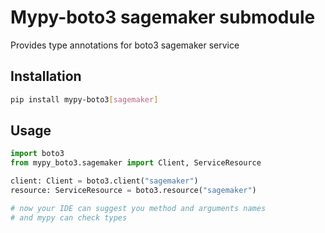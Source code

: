 # Mypy-boto3 sagemaker submodule

Provides type annotations for boto3 sagemaker service

## Installation

```bash
pip install mypy-boto3[sagemaker]
```

## Usage

```python
import boto3
from mypy_boto3.sagemaker import Client, ServiceResource

client: Client = boto3.client("sagemaker")
resource: ServiceResource = boto3.resource("sagemaker")

# now your IDE can suggest you method and arguments names
# and mypy can check types
```

